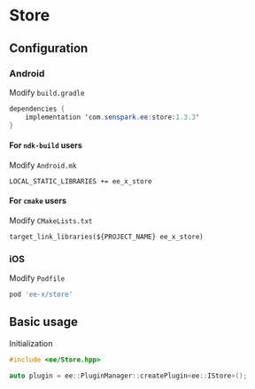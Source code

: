 # Store
## Configuration
### Android
Modify `build.gradle`
```java
dependencies {
    implementation 'com.senspark.ee:store:1.3.3'
}
```

#### For `ndk-build` users
Modify `Android.mk`
```
LOCAL_STATIC_LIBRARIES += ee_x_store
```

#### For `cmake` users
Modify `CMakeLists.txt`
```
target_link_libraries(${PROJECT_NAME} ee_x_store)
```

### iOS
Modify `Podfile`
```ruby
pod 'ee-x/store'
```

## Basic usage
Initialization
```cpp
#include <ee/Store.hpp>

auto plugin = ee::PluginManager::createPlugin<ee::IStore>();
```